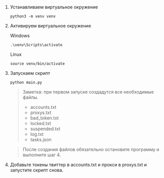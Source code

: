 ## 

1. Устанавливаем виртуальное окружение 
   ```
   python3 -m venv venv
   ```

2. Активируем виртуальное окружение
   
   Windows
   ```
   .\venv\Scripts\activate
   ```

   Linux 
   ```
   source venv/bin/activate
   ```

3. Запускаем скрипт
   ```
   python main.py
   ```

    > Заметка: при первом запуске создадутся все необходимые файлы. 
    > - accounts.txt
    > - proxys.txt
    > - bad_token.txt
    > - locked.txt
    > - suspended.txt
    > - log.txt
    > - tasks.json

    > После создания файлов обязательно остановите программу и выполните шаг 4.

4. Добавьте токены твиттер в accounts.txt и прокси в proxys.txt и запустите скрипт снова.